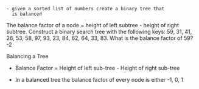     - given a sorted list of numbers create a binary tree that
      is balanced

The balance factor of a node = height of left subtree - height of right subtree. Construct a binary search tree with the following  keys: 59, 31, 41, 26, 53, 58, 97, 93, 23, 84, 62, 64, 33, 83. What is the balance factor of 59?
  -2 


Balancing a Tree

* Balance Factor = Height of left sub-tree - Height of right sub-tree

* In a balanced tree the balance factor of every node is either -1, 0, 1